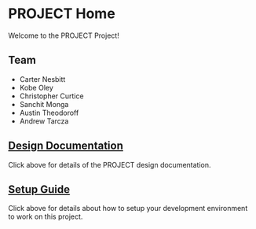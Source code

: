# PROJECT Home

Welcome to the PROJECT Project!

## Team

* Carter Nesbitt
* Kobe Oley
* Christopher Curtice
* Sanchit Monga
* Austin Theodoroff
* Andrew Tarcza

## [Design Documentation](DesignDoc)

Click above for details of the PROJECT design documentation.

## [Setup Guide](SetupGuide)

Click above for details about how to setup your development environment to work on this project.
